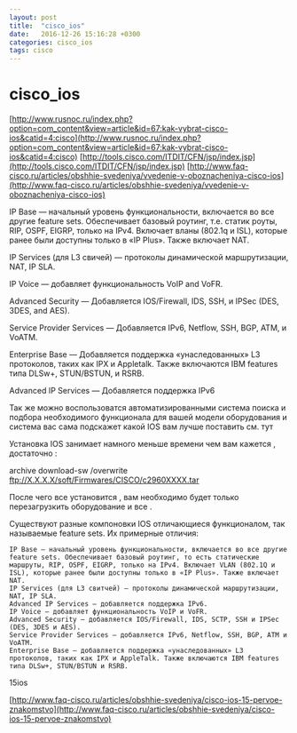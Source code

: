 ```yaml
---
layout: post
title:  "cisco_ios"
date:   2016-12-26 15:16:28 +0300
categories: cisco_ios
tags: cisco
---
```


# cisco_ios
[http://www.rusnoc.ru/index.php?option=com_content&view=article&id=67:kak-vybrat-cisco-ios&catid=4:cisco](http://www.rusnoc.ru/index.php?option=com_content&view=article&id=67:kak-vybrat-cisco-ios&catid=4:cisco)
[http://tools.cisco.com/ITDIT/CFN/jsp/index.jsp](http://tools.cisco.com/ITDIT/CFN/jsp/index.jsp)
[http://www.faq-cisco.ru/articles/obshhie-svedeniya/vvedenie-v-oboznacheniya-cisco-ios](http://www.faq-cisco.ru/articles/obshhie-svedeniya/vvedenie-v-oboznacheniya-cisco-ios)

IP Base — начальный уровень функциональности, включается во все другие feature sets. Обеспечивает базовый роутинг, т.е. статик роуты, RIP, OSPF, EIGRP, только на IPv4. Включает вланы (802.1q и ISL), которые ранее были доступны только в «IP Plus». Также включает NAT.

IP Services (для L3 свичей) — протоколы динамической маршрутизации, NAT, IP SLA.

 
IP Voice — добавляет функциональность VoIP and VoFR.

 


Advanced Security — Добавляется IOS/Firewall, IDS, SSH, и IPSec (DES, 3DES, and AES).


Service Provider Services — Добавляется IPv6, Netflow, SSH, BGP, ATM, и VoATM.

 


Enterprise Base — Добавляется поддержка «унаследованных» L3 протоколов, таких как IPX и Appletalk. Также включаются IBM features типа DLSw+, STUN/BSTUN, и RSRB.


Advanced IP Services — Добавляется поддержка IPv6

 

Так же можно воспользоватся автоматизированными система поиска и подбора необходимого функционала  для вашей модели оборудования и система вас сама подскажет какой IOS вам лучше поставить см. тут

 

Установка IOS занимает намного меньше времени чем вам кажется , достаточно :


archive download-sw /overwrite ftp://X.X.X.X/soft/Firmwares/CISCO/c2960XXXX.tar


После чего все установится , вам необходимо будет только перезагрузкить оборудование и все .




Существуют разные компоновки IOS отличающиеся функционалом, так называемые feature sets. Их примерные отличия:

    IP Base — начальный уровень функциональности, включается во все другие feature sets. Обеспечивает базовый роутинг, то есть статические маршруты, RIP, OSPF, EIGRP, только на IPv4. Включает VLAN (802.1Q и ISL), которые ранее были доступны только в «IP Plus». Также включает NAT.
    IP Services (для L3 свитчей) — протоколы динамической маршрутизации, NAT, IP SLA.
    Advanced IP Services — добавляется поддержка IPv6.
    IP Voice — добавляет функциональность VoIP и VoFR.
    Advanced Security — добавляется IOS/Firewall, IDS, SCTP, SSH и IPSec (DES, 3DES и AES).
    Service Provider Services — добавляется IPv6, Netflow, SSH, BGP, ATM и VoATM.
    Enterprise Base — добавляется поддержка «унаследованных» L3 протоколов, таких как IPX и AppleTalk. Также включаются IBM features типа DLSw+, STUN/BSTUN и RSRB.




15ios

[http://www.faq-cisco.ru/articles/obshhie-svedeniya/cisco-ios-15-pervoe-znakomstvo](http://www.faq-cisco.ru/articles/obshhie-svedeniya/cisco-ios-15-pervoe-znakomstvo)